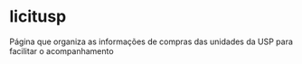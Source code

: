 # licitusp
Página que organiza as informações de compras das unidades da USP para facilitar o acompanhamento
